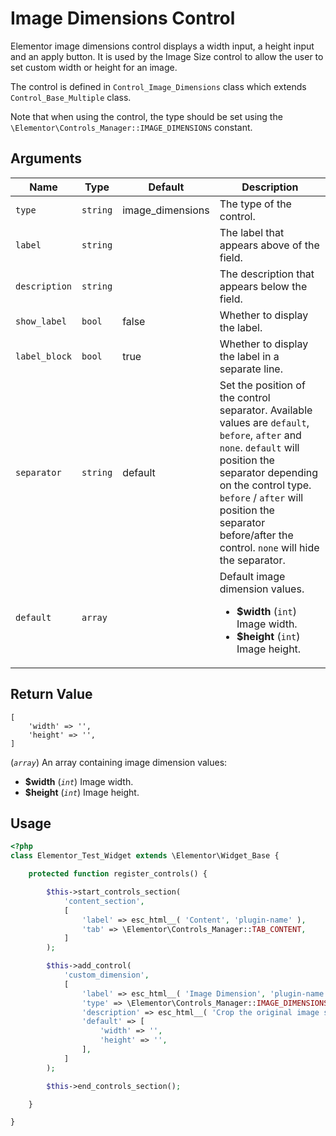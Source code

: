 # Image Dimensions Control

Elementor image dimensions control displays a width input, a height input and an apply button. It is used by the Image Size control to allow the user to set custom width or height for an image.

The control is defined in `Control_Image_Dimensions` class which extends `Control_Base_Multiple` class.

Note that when using the control, the type should be set using the `\Elementor\Controls_Manager::IMAGE_DIMENSIONS` constant.

## Arguments

<table>
	<thead>
		<tr>
			<th>Name</th>
			<th>Type</th>
			<th>Default</th>
			<th>Description</th>
		</tr>
	</thead>
	<tbody>
		<tr>
			<td><code>type</code></td>
			<td><code>string</code></td>
			<td>image_dimensions</td>
			<td>The type of the control.</td>
		</tr>
		<tr>
			<td><code>label</code></td>
			<td><code>string</code></td>
			<td></td>
			<td>The label that appears above of the field.</td>
		</tr>
		<tr>
			<td><code>description</code></td>
			<td><code>string</code></td>
			<td></td>
			<td>The description that appears below the field.</td>
		</tr>
		<tr>
			<td><code>show_label</code></td>
			<td><code>bool</code></td>
			<td>false</td>
			<td>Whether to display the label.</td>
		</tr>
		<tr>
			<td><code>label_block</code></td>
			<td><code>bool</code></td>
			<td>true</td>
			<td>Whether to display the label in a separate line.</td>
		</tr>
		<tr>
			<td><code>separator</code></td>
			<td><code>string</code></td>
			<td>default</td>
			<td>Set the position of the control separator. Available values are <code>default</code>, <code>before</code>, <code>after</code> and <code>none</code>. <code>default</code> will position the separator depending on the control type. <code>before</code> / <code>after</code> will position the separator before/after the control. <code>none</code> will hide the separator.</td>
		</tr>
		<tr>
			<td><code>default</code></td>
			<td><code>array</code></td>
			<td></td>
			<td>
				Default image dimension values.
				<ul>
					<li><strong>$width</strong> (<code>int</code>) Image width.</li>
					<li><strong>$height</strong> (<code>int</code>) Image height.</li>
				</ul>
			</td>
		</tr>
	</tbody>
</table>

## Return Value

```
[
	'width' => '',
	'height' => '',
]
```

(_`array`_) An array containing image dimension values:

* **$width** (_`int`_) Image width.
* **$height** (_`int`_) Image height.

## Usage

```php {14-25}
<?php
class Elementor_Test_Widget extends \Elementor\Widget_Base {

	protected function register_controls() {

		$this->start_controls_section(
			'content_section',
			[
				'label' => esc_html__( 'Content', 'plugin-name' ),
				'tab' => \Elementor\Controls_Manager::TAB_CONTENT,
			]
		);

		$this->add_control(
			'custom_dimension',
			[
				'label' => esc_html__( 'Image Dimension', 'plugin-name' ),
				'type' => \Elementor\Controls_Manager::IMAGE_DIMENSIONS,
				'description' => esc_html__( 'Crop the original image size to any custom size. Set custom width or height to keep the original size ratio.', 'plugin-name' ),
				'default' => [
					'width' => '',
					'height' => '',
				],
			]
		);

		$this->end_controls_section();

	}

}
```
